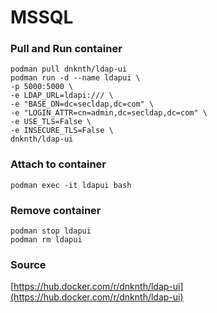 # MSSQL
### Pull and Run container
```
podman pull dnknth/ldap-ui
podman run -d --name ldapui \
-p 5000:5000 \
-e LDAP_URL=ldapi:/// \
-e "BASE_DN=dc=secldap,dc=com" \
-e "LOGIN_ATTR=cn=admin,dc=secldap,dc=com" \
-e USE_TLS=False \
-e INSECURE_TLS=False \
dnknth/ldap-ui
```

### Attach to container
```
podman exec -it ldapui bash
```

### Remove container
```
podman stop ldapui
podman rm ldapui
```

### Source
[https://hub.docker.com/r/dnknth/ldap-ui](https://hub.docker.com/r/dnknth/ldap-ui)  
